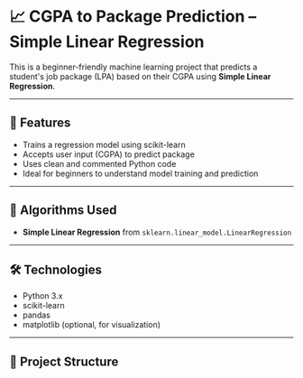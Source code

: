 # 📈 CGPA to Package Prediction – Simple Linear Regression

This is a beginner-friendly machine learning project that predicts a student's job package (LPA) based on their CGPA using **Simple Linear Regression**.

---

## 🚀 Features

- Trains a regression model using scikit-learn
- Accepts user input (CGPA) to predict package
- Uses clean and commented Python code
- Ideal for beginners to understand model training and prediction

---

## 🧠 Algorithms Used

- **Simple Linear Regression** from `sklearn.linear_model.LinearRegression`

---

## 🛠️ Technologies

- Python 3.x
- scikit-learn
- pandas
- matplotlib (optional, for visualization)

---

## 📂 Project Structure


